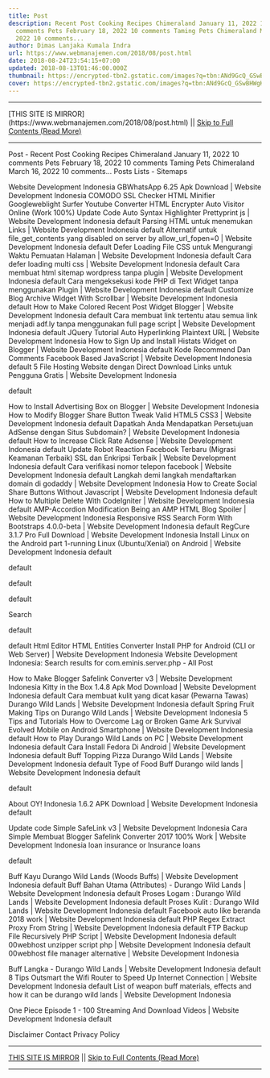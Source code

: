 ```yaml
---
title: Post
description: Recent Post Cooking Recipes Chimeraland January 11, 2022 10
  comments Pets February 18, 2022 10 comments Taming Pets Chimeraland March 16,
  2022 10 comments...
author: Dimas Lanjaka Kumala Indra
url: https://www.webmanajemen.com/2018/08/post.html
date: 2018-08-24T23:54:15+07:00
updated: 2018-08-13T01:46:00.000Z
thumbnail: https://encrypted-tbn2.gstatic.com/images?q=tbn:ANd9GcQ_GSwBHWgKexKRlrdNTFKAvtv827hyFeGx4dvA4ln2k8UDV1vT
cover: https://encrypted-tbn2.gstatic.com/images?q=tbn:ANd9GcQ_GSwBHWgKexKRlrdNTFKAvtv827hyFeGx4dvA4ln2k8UDV1vT
---
```


<hr/> [THIS SITE IS MIRROR](https://www.webmanajemen.com/2018/08/post.html) || <a href="https://www.webmanajemen.com/2018/08/post.html" rel="follow" class="button" id="read-more">Skip to Full Contents (Read More)</a> <hr/> Post - Recent Post Cooking Recipes Chimeraland January 11, 2022 10 comments Pets February 18, 2022 10 comments Taming Pets Chimeraland March 16, 2022 10 comments... Posts Lists - Sitemaps
 
Website Development Indonesia
GBWhatsApp 6.25 Apk Download | Website Development Indonesia
COMODO SSL Checker
HTML Minifier
Googleweblight Surfer
Youtube Converter
HTML Encrypter
Auto Visitor Online (Work 100%)
Update Code Auto Syntax Highlighter Prettyprint js | Website Development Indonesia
default
Parsing HTML untuk menemukan Links | Website Development Indonesia
default
Alternatif untuk file_get_contents yang disabled on server by allow_url_fopen=0 | Website Development Indonesia
default
Defer Loading File CSS untuk Mengurangi Waktu Pemuatan Halaman | Website Development Indonesia
default
Cara defer loading multi css | Website Development Indonesia
default
Cara membuat html sitemap wordpress tanpa plugin | Website Development Indonesia
default
Cara mengeksekusi kode PHP di Text Widget tanpa menggunakan Plugin | Website Development Indonesia
default
Customize Blog Archive Widget With Scrollbar | Website Development Indonesia
default
How to Make Colored Recent Post Widget Blogger | Website Development Indonesia
default
Cara membuat link tertentu atau semua link menjadi adf.ly tanpa menggunakan full page script | Website Development Indonesia
default
JQuery Tutorial Auto Hyperlinking Plaintext URL | Website Development Indonesia
How to Sign Up and Install Histats Widget on Blogger | Website Development Indonesia
default
Kode Recommend Dan Comments Facebook Based JavaScript | Website Development Indonesia
default
5 File Hosting Website dengan Direct Download Links untuk Pengguna Gratis | Website Development Indonesia


default










How to Install Advertising Box on Blogger | Website Development Indonesia
How to Modify Blogger Share Button Tweak Valid HTML5 CSS3 | Website Development Indonesia
default
Dapatkah Anda Mendapatkan Persetujuan AdSense dengan Situs Subdomain? | Website Development Indonesia
default
How to Increase Click Rate Adsense | Website Development Indonesia
default
Update Robot Reaction Facebook Terbaru (Migrasi Keamanan Terbaik) SSL dan Enkripsi Terbaik | Website Development Indonesia
default
Cara verifikasi nomor telepon facebook | Website Development Indonesia
default
Langkah demi langkah mendaftarkan domain di godaddy | Website Development Indonesia
How to Create Social Share Buttons Without Javascript | Website Development Indonesia
default
How to Multiple Delete With CodeIgniter  | Website Development Indonesia
default
AMP-Accordion Modification Being an AMP HTML Blog Spoiler | Website Development Indonesia
Responsive RSS Search Form With Bootstraps 4.0.0-beta | Website Development Indonesia
default
RegCure 3.1.7 Pro Full Download | Website Development Indonesia
Install Linux on the Android part 1-running Linux (Ubuntu/Xenial) on Android | Website Development Indonesia
default

default


default



default




Search


default


default
Html Editor
HTML Entities Converter
Install PHP for Android (CLI or Web Server) | Website Development Indonesia
Website Development Indonesia: Search results for com.eminis.server.php - All Post

How to Make Blogger Safelink Converter v3 | Website Development Indonesia
Kitty in the Box 1.4.8 Apk Mod Download | Website Development Indonesia
default
Cara membuat kulit yang dicat kasar (Pewarna Tawas) Durango Wild Lands | Website Development Indonesia
default
Spring Fruit Making Tips on Durango Wild Lands | Website Development Indonesia
5 Tips and Tutorials How to Overcome Lag or Broken Game Ark Survival Evolved Mobile on Android Smartphone | Website Development Indonesia
default
How to Play Durango Wild Lands on PC | Website Development Indonesia
default
Cara Install Fedora Di Android | Website Development Indonesia
default
Buff Topping Pizza Durango Wild Lands | Website Development Indonesia
default
Type of Food Buff Durango wild lands | Website Development Indonesia
default





default




About
OY! Indonesia 1.6.2 APK Download | Website Development Indonesia
default

Update code Simple SafeLink v3 | Website Development Indonesia
Cara Simple Membuat Blogger Safelink Converter 2017 100% Work | Website Development Indonesia
loan insurance or Insurance loans

default

Buff Kayu Durango Wild Lands (Woods Buffs) | Website Development Indonesia
default
Buff Bahan Utama (Attributes) - Durango Wild Lands | Website Development Indonesia
default
Proses Logam : Durango Wild Lands | Website Development Indonesia
default
Proses Kulit : Durango Wild Lands | Website Development Indonesia
default
Facebook auto like beranda 2018 work | Website Development Indonesia
default
PHP Regex Extract Proxy From String | Website Development Indonesia
default
FTP Backup File Recursively PHP Script | Website Development Indonesia
default
00webhost unzipper script php | Website Development Indonesia
default
00webhost file manager alternative | Website Development Indonesia







Buff Langka - Durango Wild Lands | Website Development Indonesia
default
8 Tips Outsmart the Wifi Router to Speed ​​Up Internet Connection | Website Development Indonesia
default
List of weapon buff materials, effects and how it can be durango wild lands | Website Development Indonesia



One Piece Episode 1 - 100 Streaming And Download Videos | Website Development Indonesia
default

Disclaimer
Contact
Privacy Policy <hr/> [THIS SITE IS MIRROR](https://www.webmanajemen.com/2018/08/post.html) || <a href="https://www.webmanajemen.com/2018/08/post.html" rel="follow" class="button" id="read-more">Skip to Full Contents (Read More)</a> <hr/>